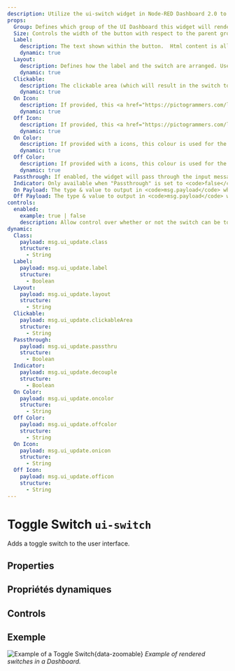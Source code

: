 ```yaml
---
description: Utilize the ui-switch widget in Node-RED Dashboard 2.0 to create interactive toggle controls for dynamic dashboard interactions.
props:
  Group: Defines which group of the UI Dashboard this widget will render in.
  Size: Controls the width of the button with respect to the parent group. Maximum value is the width of the group.
  Label:
    description: The text shown within the button.  Html content is allowed.
    dynamic: true
  Layout:
    description: Defines how the label and the switch are arranged. Users can choose between different layout options such as aligning elements to the left, left reversed, spread evenly or spread evenly but in reversed order.
    dynamic: true
  Clickable:
    description: The clickable area (which will result in the switch toggling).
    dynamic: true
  On Icon:
    description: If provided, this <a href="https://pictogrammers.com/library/mdi/" target="_blank">Material Design icon</a> will replace the default switch when in "on" state. No need to include the <code>mdi</code> prefix.
    dynamic: true
  Off Icon:
    description: If provided, this <a href="https://pictogrammers.com/library/mdi/" target="_blank">Material Design icon</a> will replace the default switch when in "off" state. No need to include the <code>mdi</code> prefix.
    dynamic: true
  On Color:
    description: If provided with a icons, this colour is used for the icon when in "on" state
    dynamic: true
  Off Color:
    description: If provided with a icons, this colour is used for the icon when in "off" state
    dynamic: true
  Passthrough: If enabled, the widget will pass through the input message to the output.
  Indicator: Only available when "Passthrough" is set to <code>false</code>. Defines whether the switch shows the status of the output, or any provided input via <code>msg.payload</code>.
  On Payload: The type & value to output in <code>msg.payload</code> when the switch is turned on.
  Off Payload: The type & value to output in <code>msg.payload</code> when the switch is turned off.
controls:
  enabled:
    example: true | false
    description: Allow control over whether or not the switch can be toggled via the UI.
dynamic:
  Class:
    payload: msg.ui_update.class
    structure:
      - String
  Label:
    payload: msg.ui_update.label
    structure:
      - Boolean
  Layout:
    payload: msg.ui_update.layout
    structure:
      - String
  Clickable:
    payload: msg.ui_update.clickableArea
    structure:
      - String
  Passthrough:
    payload: msg.ui_update.passthru
    structure:
      - Boolean
  Indicator:
    payload: msg.ui_update.decouple
    structure:
      - Boolean
  On Color:
    payload: msg.ui_update.oncolor
    structure:
      - String
  Off Color:
    payload: msg.ui_update.offcolor
    structure:
      - String
  On Icon:
    payload: msg.ui_update.onicon
    structure:
      - String
  Off Icon:
    payload: msg.ui_update.officon
    structure:
      - String
---
```


<script setup>
    import TryDemo from "./../../components/TryDemo.vue";
</script>

<TryDemo href="switch">

# Toggle Switch `ui-switch`

</TryDemo>

Adds a toggle switch to the user interface.

## Properties

<PropsTable/>

## Propriétés dynamiques

<DynamicPropsTable/>

## Controls

<ControlsTable/>

## Exemple

![Example of a Toggle Switch](/images/node-examples/ui-switch.png "Example of a Toggle Switch"){data-zoomable}
_Example of rendered switches in a Dashboard._
